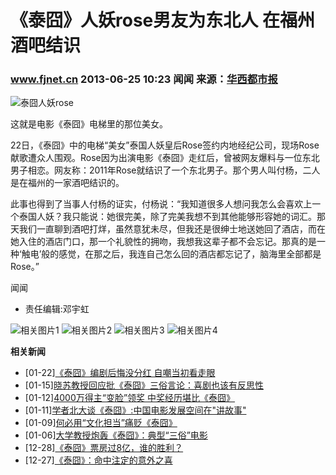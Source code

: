 # 《泰囧》人妖rose男友为东北人 在福州酒吧结识

### www.fjnet.cn 2013-06-25 10:23 闻闻 来源：[华西都市报](http://www.chinanews.com/yl/2013/06-25/4965268.shtml) 

![泰囧人妖rose](http://www.chinanews.com/cr/2013/0625/1501993654.jpg)

这就是电影《泰囧》电梯里的那位美女。

22日，《泰囧》中的电梯“美女”泰国人妖皇后Rose签约内地经纪公司，现场Rose献歌遭众人围观。Rose因为出演电影《泰囧》走红后，曾被网友爆料与一位东北男子相恋。网友称：2011年Rose就结识了一个东北男子。那个男人叫付杨，二人是在福州的一家酒吧结识的。

此事也得到了当事人付杨的证实，付杨说：“我知道很多人想问我怎么会喜欢上一个泰国人妖？我只能说：她很完美，除了完美我想不到其他能够形容她的词汇。那天我们一直聊到酒吧打烊，虽然意犹未尽，但我还是很绅士地送她回了酒店，而在她入住的酒店门口，那一个礼貌性的拥吻，我想我这辈子都不会忘记。那真的是一种‘触电’般的感觉，在那之后，我连自己怎么回的酒店都忘记了，脑海里全部都是Rose。” 

闻闻

- 责任编辑:邓宇虹

![相关图片1](../../Outreach/19331.files/nry111015_24.jpg)
![相关图片2](../../Outreach/19331.files/nry111015_26.jpg)
![相关图片3](../../Outreach/19331.files/nry111015_28.jpg)
![相关图片4](../../Outreach/19331.files/nry111015_30.jpg)

**相关新闻**

- [01-22][《泰囧》编剧后悔没分红 自嘲当初看走眼](http://news.fjnet.cn/2013-01/22/content_10428695.htm)
- [01-15][晓苏教授回应批《泰囧》三俗言论：喜剧也该有反思性](http://news.fjnet.cn/2013-01/15/content_10368254.htm)
- [01-12][4000万得主“变脸”领奖 中奖经历堪比《泰囧》](http://news.fjnet.cn/2013-01/12/content_10345036.htm)
- [01-11][学者北大谈《泰囧》:中国电影发展空间在"讲故事"](http://news.fjnet.cn/2013-01/11/content_10341997.htm)
- [01-09][何必用“文化担当”痛贬《泰囧》](http://www.fjnet.cn/r/2013-01/09/content_10310636.htm)
- [01-06][大学教授炮轰《泰囧》：典型“三俗”电影](http://news.fjnet.cn/2013-01/06/content_10285317.htm)
- [12-28][《泰囧》票房过8亿，谁的胜利？](http://www.fjnet.cn/r/2012-12/28/content_10222998.htm)
- [12-27][《泰囧》：命中注定的意外之喜](http://www.fjnet.cn/r/2012-12/27/content_10206292.htm)